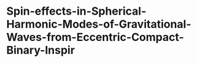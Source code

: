 # Spin-effects-in-Spherical-Harmonic-Modes-of-Gravitational-Waves-from-Eccentric-Compact-Binary-Inspir